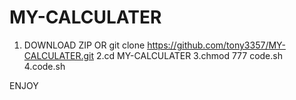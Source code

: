 # MY-CALCULATER

1. DOWNLOAD ZIP OR  git clone  https://github.com/tony3357/MY-CALCULATER.git
2.cd MY-CALCULATER
3.chmod 777 code.sh
4.code.sh

ENJOY    
